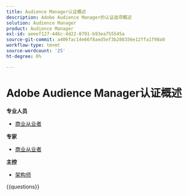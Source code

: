 ```yaml
---
title: Audience Manager认证概述
description: Adobe Audience Manager的认证选项概述
solution: Audience Manager
product: Audience Manager
exl-id: aeeef127-446c-4d22-8791-b93ea755545a
source-git-commit: a406fac14e66f8aed5ef3b288356e12ffa1f98a0
workflow-type: tm+mt
source-wordcount: '25'
ht-degree: 0%

---
```


# Adobe Audience Manager认证概述

**专业人员**

* [商业从业者](/help/certifications/aam/aam-p-business.md) <!--AD0-E458-->

**专家**

* [商业从业者](/help/certifications/aam/aam-e-business.md) <!--AD0-E457-->

**主控**

* [架构师](/help/certifications/aam/aam-m-architect.md) <!--AD0-E454-->

{{questions}}

